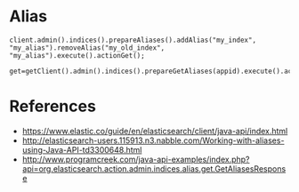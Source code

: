 # Alias

```
client.admin().indices().prepareAliases().addAlias("my_index", "my_alias").removeAlias("my_old_index", "my_alias").execute().actionGet();
```

```
get=getClient().admin().indices().prepareGetAliases(appid).execute().actionGet();
```

# References
 
 - https://www.elastic.co/guide/en/elasticsearch/client/java-api/index.html
 - http://elasticsearch-users.115913.n3.nabble.com/Working-with-aliases-using-Java-API-td3300648.html
 - http://www.programcreek.com/java-api-examples/index.php?api=org.elasticsearch.action.admin.indices.alias.get.GetAliasesResponse